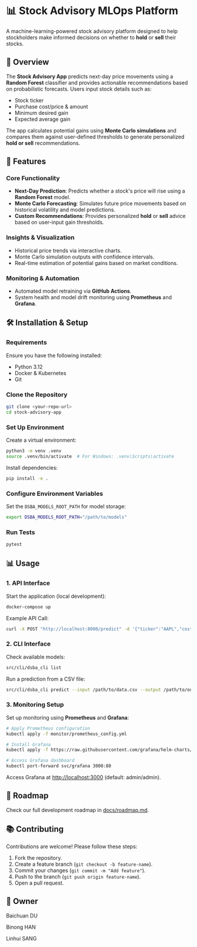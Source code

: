 # 📊 Stock Advisory MLOps Platform

A machine-learning-powered stock advisory platform designed to help stockholders make informed decisions on whether to **hold** or **sell** their stocks.

## 🧠 Overview
The **Stock Advisory App** predicts next-day price movements using a **Random Forest** classifier and provides actionable recommendations based on probabilistic forecasts. Users input stock details such as:

- Stock ticker
- Purchase cost/price & amount
- Minimum desired gain
- Expected average gain

The app calculates potential gains using **Monte Carlo simulations** and compares them against user-defined thresholds to generate personalized **hold or sell** recommendations.

## 🚀 Features

### Core Functionality
- **Next-Day Prediction**: Predicts whether a stock's price will rise using a **Random Forest** model.
- **Monte Carlo Forecasting**: Simulates future price movements based on historical volatility and model predictions.
- **Custom Recommendations**: Provides personalized **hold** or **sell** advice based on user-input gain thresholds.

### Insights & Visualization
- Historical price trends via interactive charts.
- Monte Carlo simulation outputs with confidence intervals.
- Real-time estimation of potential gains based on market conditions.

### Monitoring & Automation
- Automated model retraining via **GitHub Actions**.
- System health and model drift monitoring using **Prometheus** and **Grafana**.

## 🛠️ Installation & Setup

### Requirements
Ensure you have the following installed:

- Python 3.12
- Docker & Kubernetes
- Git

### Clone the Repository

```bash
git clone <your-repo-url>
cd stock-advisory-app
```

### Set Up Environment

Create a virtual environment:

```bash
python3 -m venv .venv
source .venv/bin/activate  # For Windows: .venv\Scripts\activate
```

Install dependencies:

```bash
pip install -e .
```

### Configure Environment Variables
Set the `DSBA_MODELS_ROOT_PATH` for model storage:

```bash
export DSBA_MODELS_ROOT_PATH="/path/to/models"
```

### Run Tests

```bash
pytest
```

## 📊 Usage

### 1. API Interface

Start the application (local development):

```bash
docker-compose up
```

Example API Call:

```bash
curl -X POST "http://localhost:8000/predict" -d '{"ticker":"AAPL","cost":150,"amount":10,"min_gain":5,"avg_gain":10}'
```

### 2. CLI Interface

Check available models:

```bash
src/cli/dsba_cli list
```

Run a prediction from a CSV file:

```bash
src/cli/dsba_cli predict --input /path/to/data.csv --output /path/to/output.csv --model-id your_model_id
```

### 3. Monitoring Setup

Set up monitoring using **Prometheus** and **Grafana**:

```bash
# Apply Prometheus configuration
kubectl apply -f monitor/prometheus_config.yml

# Install Grafana
kubectl apply -f https://raw.githubusercontent.com/grafana/helm-charts/main/charts/grafana/values.yaml

# Access Grafana dashboard
kubectl port-forward svc/grafana 3000:80
```
Access Grafana at [http://localhost:3000](http://localhost:3000) (default: admin/admin).

## 📅 Roadmap

Check our full development roadmap in [docs/roadmap.md](./docs/roadmap.md).

## 📚 Contributing

Contributions are welcome! Please follow these steps:

1. Fork the repository.
2. Create a feature branch (`git checkout -b feature-name`).
3. Commit your changes (`git commit -m "Add feature"`).
4. Push to the branch (`git push origin feature-name`).
5. Open a pull request.

## 👥 Owner
Baichuan DU

Binong HAN

Linhui SANG



